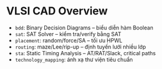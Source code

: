 # VLSI CAD Overview

- `bdd`: Binary Decision Diagrams – biểu diễn hàm Boolean
- `sat`: SAT Solver – kiểm tra/verify bằng SAT
- `placement`: random/force/SA – tối ưu HPWL
- `routing`: maze/Lee/rip-up – định tuyến lưới nhiều lớp
- `sta`: Static Timing Analysis – AT/RAT/Slack, critical paths
- `technology_mapping`: ánh xạ thư viện tiêu chuẩn
